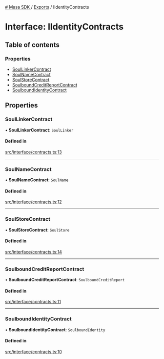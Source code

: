 [# Masa SDK
](../README.md) / [Exports](../modules.md) / IIdentityContracts

# Interface: IIdentityContracts

## Table of contents

### Properties

- [SoulLinkerContract](IIdentityContracts.md#soullinkercontract)
- [SoulNameContract](IIdentityContracts.md#soulnamecontract)
- [SoulStoreContract](IIdentityContracts.md#soulstorecontract)
- [SoulboundCreditReportContract](IIdentityContracts.md#soulboundcreditreportcontract)
- [SoulboundIdentityContract](IIdentityContracts.md#soulboundidentitycontract)

## Properties

### SoulLinkerContract

• **SoulLinkerContract**: `SoulLinker`

#### Defined in

[src/interface/contracts.ts:13](https://github.com/masa-finance/masa-sdk/blob/dc0fbaf/src/interface/contracts.ts#L13)

___

### SoulNameContract

• **SoulNameContract**: `SoulName`

#### Defined in

[src/interface/contracts.ts:12](https://github.com/masa-finance/masa-sdk/blob/dc0fbaf/src/interface/contracts.ts#L12)

___

### SoulStoreContract

• **SoulStoreContract**: `SoulStore`

#### Defined in

[src/interface/contracts.ts:14](https://github.com/masa-finance/masa-sdk/blob/dc0fbaf/src/interface/contracts.ts#L14)

___

### SoulboundCreditReportContract

• **SoulboundCreditReportContract**: `SoulboundCreditReport`

#### Defined in

[src/interface/contracts.ts:11](https://github.com/masa-finance/masa-sdk/blob/dc0fbaf/src/interface/contracts.ts#L11)

___

### SoulboundIdentityContract

• **SoulboundIdentityContract**: `SoulboundIdentity`

#### Defined in

[src/interface/contracts.ts:10](https://github.com/masa-finance/masa-sdk/blob/dc0fbaf/src/interface/contracts.ts#L10)
